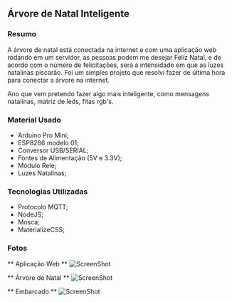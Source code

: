 ## Árvore de Natal Inteligente

### Resumo

A árvore de natal está conectada na internet e com uma aplicação web rodando em um servidor, as pessoas
podem me desejar Feliz Natal, e de acordo com o número de felicitações, será a intensidade em que as luzes natalinas piscarão. Foi um simples projeto que resolvi fazer de última hora para conectar a árvore na internet.

Ano que vem pretendo fazer algo mais inteligente, como mensagens natalinas, matriz de leds, fitas rgb's.

### Material Usado

* Arduino Pro Mini;
* ESP8266 modelo 01;
* Conversor USB/SERIAL;
* Fontes de Alimentação (5V e 3.3V);
* Módulo Rele;
* Luzes Natalinas;

### Tecnologias Utilizadas

* Protocolo MQTT;
* NodeJS;
* Mosca;
* MaterializeCSS;

### Fotos

** Aplicação Web **
![ScreenShot](https://raw.githubusercontent.com/douglaszuqueto/ARVORE_NATALINA_INTELIGENTE/master/IMAGENS/APLICACAO_WEB.png)

** Árvore de Natal **
![ScreenShot](https://raw.githubusercontent.com/douglaszuqueto/ARVORE_NATALINA_INTELIGENTE/master/IMAGENS/ARVORE_NATALINA.jpg)

** Embarcado **
![ScreenShot](https://raw.githubusercontent.com/douglaszuqueto/ARVORE_NATALINA_INTELIGENTE/master/IMAGENS/EMBARCADO.jpg)
